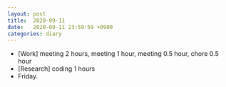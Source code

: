```yaml
---
layout: post
title:  2020-09-11
date:   2020-09-11 23:59:59 +0900
categories: diary
---
```


- [Work] meeting 2 hours, meeting 1 hour, meeting 0.5 hour, chore 0.5 hour
- [Research] coding 1 hours
- Friday.
